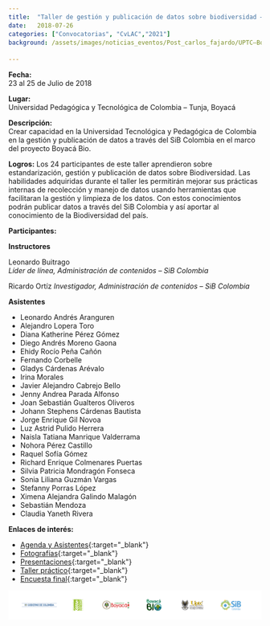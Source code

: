 ```yaml
---
title:  "Taller de gestión y publicación de datos sobre biodiversidad – UPTC – Boyacá BIO"
date:   2018-07-26
categories: ["Convocatorias", "CvLAC","2021"]
background: /assets/images/noticias_eventos/Post_carlos_fajardo/UPTC–Boyacá-BIO%20(1).jpg

---
```

**Fecha:**  
23 al 25 de Julio de 2018

**Lugar:**  
Universidad Pedagógica y Tecnológica de Colombia – Tunja, Boyacá

**Descripción:**  
Crear capacidad en la Universidad Tecnológica y Pedagógica de Colombia  en la gestión y publicación de datos a través del SiB Colombia en el marco del proyecto Boyacá Bio.  

**Logros:**
Los 24 participantes de este taller aprendieron sobre estandarización, gestión  y publicación de datos sobre Biodiversidad. Las habilidades adquiridas durante el taller les permitirán mejorar sus prácticas internas de  recolección y manejo de datos usando herramientas que facilitaran la gestión y limpieza de los datos. Con estos conocimientos podrán publicar datos a través del SiB Colombia y así aportar al conocimiento de la Biodiversidad del país.  

**Participantes:**

**Instructores**  

Leonardo Buitrago  
*Líder de línea, Administración de contenidos – SiB Colombia*  

Ricardo Ortíz
*Investigador, Administración de contenidos – SiB Colombia*  

**Asistentes**

+ Leonardo Andrés Aranguren
+ Alejandro Lopera Toro
+ Diana Katherine Pérez Gómez
+ Diego Andrés Moreno Gaona
+ Ehidy Rocío Peña Cañón
+ Fernando Corbelle
+ Gladys Cárdenas Arévalo
+ Irina Morales
+ Javier Alejandro Cabrejo Bello
+ Jenny Andrea Parada Alfonso
+ Joan Sebastián Gualteros Oliveros
+ Johann Stephens Cárdenas Bautista
+ Jorge Enrique Gil Novoa
+ Luz Astrid Pulido Herrera
+ Naisla Tatiana Manrique Valderrama
+ Nohora Pérez Castillo
+ Raquel Sofía Gómez
+ Richard Enrique Colmenares Puertas
+ Silvia Patricia Mondragón Fonseca
+ Sonia Liliana Guzmán Vargas
+ Stefanny Porras López
+ Ximena Alejandra Galindo Malagón
+ Sebastián Mendoza
+ Claudia Yaneth Rivera
 

**Enlaces de interés:**

+ [Agenda y Asistentes](https://drive.google.com/drive/folders/1TMnZlSOxpPE0jSwfFQwXbwa86wxQaQG7){:target="_blank"}
+ [Fotografías](https://drive.google.com/open?id=1YmybuwHfBkO8udiIHApGjOTiLJfySeyF){:target="_blank"}
+ [Presentaciones](https://drive.google.com/drive/folders/1fiMT6JGf89ldeN7tOwEb45wb2CCR4-WA){:target="_blank"}
+ [Taller práctico](https://drive.google.com/drive/folders/125JHCmaKLGFELU51fGf3sUODAgF_xDvl){:target="_blank"}
+ [Encuesta final](https://drive.google.com/file/d/1Cuys5MhoWFRT6_6S5FRP7RKaNSVLt_qp/view){:target="_blank"}

<img src="/assets/images/noticias_eventos/Post_carlos_fajardo/UPTC–Boyacá-BIO%20(2).png" width=770>
